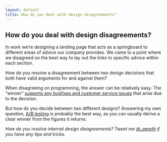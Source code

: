 ```yaml
---
layout: default
title: How do you deal with design disagreements?
---
```


## How do you deal with design disagreements?

In work we’re designing a landing page that acts as a springboard to different areas of advice our company provides. We came to a point where we disagreed on the best way to lay out the links to specific advice within each section.

How do you resolve a disagreement between two design decisions that both have valid arguments for and against them?

When disagreeing on programming, the answer can be relatively easy. The “winner” [supports any bugfixes and customer service issues](http://37signals.com/svn/posts/1046-ask-37signals-how-do-you-handle-disagreements) that arise due to the decision.

But how do you decide between two different designs? Answering my own question, [A/B testing](http://en.wikipedia.org/wiki/A/B_testing) is probably the best way, as you can usually derive a clear winner from the figures it returns.

*How do you resolve internal design disagreements? Tweet me [@_gareth](http://twitter.com/_gareth) if you have any tips and tricks.*